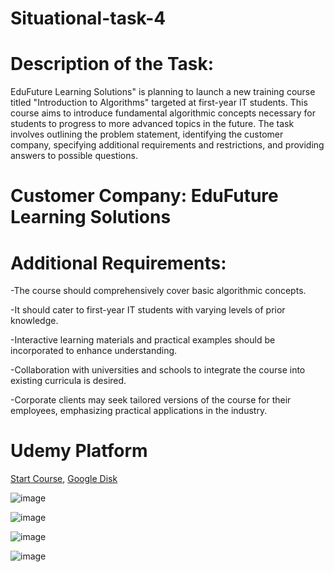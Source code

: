 # Situational-task-4
# Description of the Task:
EduFuture Learning Solutions" is planning to launch a new training course titled "Introduction to Algorithms" targeted at first-year IT students. This course aims to introduce fundamental algorithmic concepts necessary for students to progress to more advanced topics in the future. The task involves outlining the problem statement, identifying the customer company, specifying additional requirements and restrictions, and providing answers to possible questions.

# Customer Company: EduFuture Learning Solutions

# Additional Requirements:
-The course should comprehensively cover basic algorithmic concepts.

-It should cater to first-year IT students with varying levels of prior knowledge.

-Interactive learning materials and practical examples should be incorporated to enhance understanding.

-Collaboration with universities and schools to integrate the course into existing curricula is desired.

-Corporate clients may seek tailored versions of the course for their employees, emphasizing practical applications in the industry.

# Udemy Platform
[ Start Course](https://www.udemy.com/course/draft/6002012/?instructorPreviewMode=guest),
[Google Disk](https://drive.google.com/drive/folders/1-d9Gi4b0hbv00QbEHvN_jq-f60QC-9v0)


![image](https://github.com/fjfeg/Situational-task-4/assets/153439663/620bf8c6-afc8-4879-aef3-e5c0ce414cb8)


![image](https://github.com/fjfeg/Situational-task-4/assets/153439663/8f63412f-caf4-47f4-880a-6ade6d711fa9)


![image](https://github.com/fjfeg/Situational-task-4/assets/153439663/fb2753d0-447a-4ddd-8e3c-a7fe75fe474d)

![image](https://github.com/fjfeg/Situational-task-4/assets/153439663/3b65b17d-0c78-4a36-b0f0-61a6c001771c)
